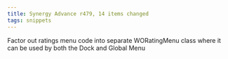 ```yaml
---
title: Synergy Advance r479, 14 items changed
tags: snippets
---
```


Factor out ratings menu code into separate WORatingMenu class where it can be used by both the Dock and Global Menu
